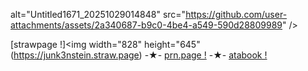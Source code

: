 alt="Untitled1671_20251029014848" src="https://github.com/user-attachments/assets/2a340687-b9c0-4be4-a549-590d28809989" />
  
  [strawpage !]<img width="828" height="645" 
(https://junk3nstein.straw.page) -★- [prn.page !](https://en.pronouns.page/@junk3nstein#google_vignette)  -★- 
[atabook !](https://junk3nstein.atabook.org/)
